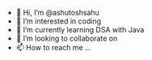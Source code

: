 - 👋 Hi, I’m @ashutoshsahu
- 👀 I’m interested in coding
- 🌱 I’m currently learning DSA with Java
- 💞️ I’m looking to collaborate on 
- 📫 How to reach me ...

<!---
heyashusahu/heyashusahu is a ✨ special ✨ repository because its `README.md` (this file) appears on your GitHub profile.
You can click the Preview link to take a look at your changes.
--->
